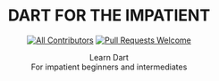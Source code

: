 <div align="center">
  
# DART FOR THE IMPATIENT

[![All Contributors](https://img.shields.io/badge/all_contributors-6-orange.svg?style=flat-square)](#contributors)
[![Pull Requests Welcome](https://img.shields.io/badge/PRs-welcome-red.svg?style=flat)](http://makeapullrequest.com)

Learn Dart <br>
For impatient beginners and intermediates

</div>

